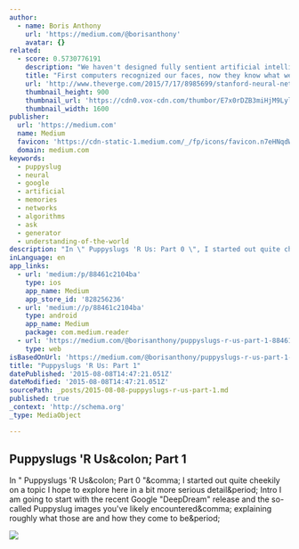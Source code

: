 ```yaml
---
author:
  - name: Boris Anthony
    url: 'https://medium.com/@borisanthony'
    avatar: {}
related:
  - score: 0.5730776191
    description: "We haven't designed fully sentient artificial intelligence just yet, but we're steadily teaching computers how to see, read, and understand our world. Last month, Google engineers showed off their \"Deep Dream,\" software capable of taking an image and ascertaining what was in it by turning it into a nightmare fusion of flesh and tentacles."
    title: "First computers recognized our faces, now they know what we're doing"
    url: 'http://www.theverge.com/2015/7/17/8985699/stanford-neural-networks-image-recognition-google-study'
    thumbnail_height: 900
    thumbnail_url: 'https://cdn0.vox-cdn.com/thumbor/E7x0rDZB3miHjM9LylGkDEx-cZs=/0x0:915x515/1600x900/cdn0.vox-cdn.com/uploads/chorus_image/image/46767872/zombie.0.0.png'
    thumbnail_width: 1600
publisher:
  url: 'https://medium.com'
  name: Medium
  favicon: 'https://cdn-static-1.medium.com/_/fp/icons/favicon.n7eHNqdWyHhbTLN2-3a-6g.ico'
  domain: medium.com
keywords:
  - puppyslug
  - neural
  - google
  - artificial
  - memories
  - networks
  - algorithms
  - ask
  - generator
  - understanding-of-the-world
description: "In \" Puppyslugs 'R Us: Part 0 \", I started out quite cheekily on a topic I hope to explore here in a bit more serious detail. Intro I am going to start with the recent Google \"DeepDream\" release and the so-called Puppyslug images you've likely encountered, explaining roughly what those are and how they come to be."
inLanguage: en
app_links:
  - url: 'medium:/p/88461c2104ba'
    type: ios
    app_name: Medium
    app_store_id: '828256236'
  - url: 'medium://p/88461c2104ba'
    type: android
    app_name: Medium
    package: com.medium.reader
  - url: 'https://medium.com/@borisanthony/puppyslugs-r-us-part-1-88461c2104ba'
    type: web
isBasedOnUrl: 'https://medium.com/@borisanthony/puppyslugs-r-us-part-1-88461c2104ba'
title: "Puppyslugs 'R Us: Part 1"
datePublished: '2015-08-08T14:47:21.051Z'
dateModified: '2015-08-08T14:47:21.051Z'
sourcePath: _posts/2015-08-08-puppyslugs-r-us-part-1.md
published: true
_context: 'http://schema.org'
_type: MediaObject

---
```

<article style=""><h1>Puppyslugs 'R Us&amp;colon; Part 1</h1><p>In " Puppyslugs 'R Us&amp;colon; Part 0 "&amp;comma; I started out quite cheekily on a topic I hope to explore here in a bit more serious detail&amp;period; Intro I am going to start with the recent Google "DeepDream" release and the so-called Puppyslug images you've likely encountered&amp;comma; explaining roughly what those are and how they come to be&amp;period;</p><img src="https://cdn-images-1.medium.com/max/600/1*gjHCddtiDGSSqZFKeAnxag.png" /></article>